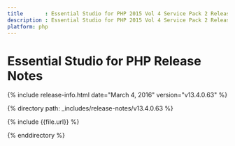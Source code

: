```yaml
---
title       : Essential Studio for PHP 2015 Vol 4 Service Pack 2 Release Notes
description : Essential Studio for PHP 2015 Vol 4 Service Pack 2 Release Notes
platform: php
---
```


# Essential Studio for PHP Release Notes

{% include release-info.html date="March 4, 2016" version="v13.4.0.63" %} 

{% directory path: _includes/release-notes/v13.4.0.63 %}

{% include {{file.url}} %}

{% enddirectory %}